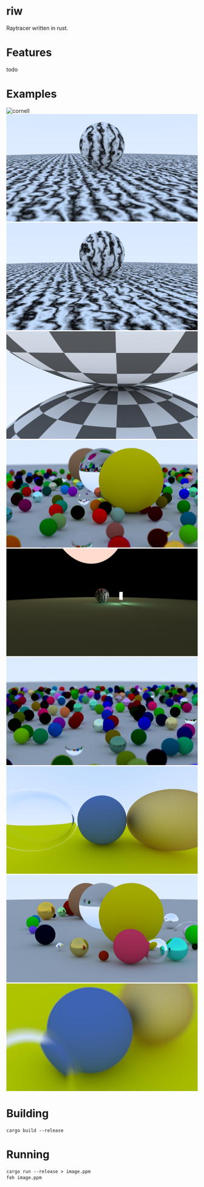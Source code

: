 # riw

Raytracer written in rust.

# Features

todo

# Examples

![cornell](assets/cornell.png)
![marble_blurred](assets/marble_blurred.png)
![marble_notblurred](assets/marble_notblurred.png)
![uv](assets/uv.png)
![riw](assets/riw.png)
![sun](assets/sun.png)
![final](assets/final.png)
![glass](assets/glass.png)
![ellipse](assets/ellipse.png)
![defocus-blur](assets/defocus-blur.png)

# Building

```
cargo build --release
```

# Running

```
cargo run --release > image.ppm
feh image.ppm
```


